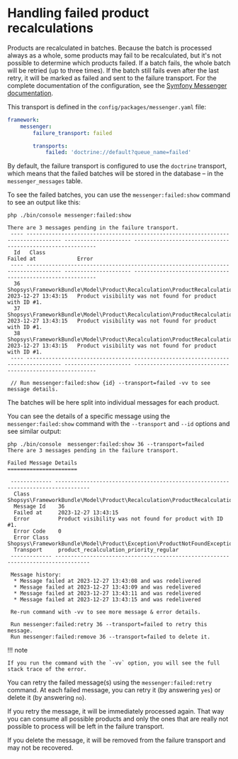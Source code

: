 # Handling failed product recalculations

Products are recalculated in batches.
Because the batch is processed always as a whole, some products may fail to be recalculated, but it's not possible to determine which products failed.
If a batch fails, the whole batch will be retried (up to three times).
If the batch still fails even after the last retry, it will be marked as failed and sent to the failure transport.
For the complete documentation of the configuration, see the [Symfony Messenger documentation](https://symfony.com/doc/current/messenger.html#retries-failures).

This transport is defined in the `config/packages/messenger.yaml` file:

```yaml
framework:
    messenger:
        failure_transport: failed

        transports:
            failed: 'doctrine://default?queue_name=failed'
```

By default, the failure transport is configured to use the `doctrine` transport,
which means that the failed batches will be stored in the database – in the `messenger_messages` table.

To see the failed batches, you can use the `messenger:failed:show` command to see an output like this:

```shell
php ./bin/console messenger:failed:show

There are 3 messages pending in the failure transport.
 ---- --------------------------------------------------------------------------------- --------------------- ----------------------------------------------------------
  Id   Class                                                                             Failed at             Error
 ---- --------------------------------------------------------------------------------- --------------------- ----------------------------------------------------------
  36   Shopsys\FrameworkBundle\Model\Product\Recalculation\ProductRecalculationMessage   2023-12-27 13:43:15   Product visibility was not found for product with ID #1.
  37   Shopsys\FrameworkBundle\Model\Product\Recalculation\ProductRecalculationMessage   2023-12-27 13:43:15   Product visibility was not found for product with ID #1.
  38   Shopsys\FrameworkBundle\Model\Product\Recalculation\ProductRecalculationMessage   2023-12-27 13:43:15   Product visibility was not found for product with ID #1.
 ---- --------------------------------------------------------------------------------- --------------------- ----------------------------------------------------------

 // Run messenger:failed:show {id} --transport=failed -vv to see message details.
```

The batches will be here split into individual messages for each product.

You can see the details of a specific message using the `messenger:failed:show` command with the `--transport` and `--id` options and see similar output:

```shell
php ./bin/console  messenger:failed:show 36 --transport=failed
There are 3 messages pending in the failure transport.

Failed Message Details
======================

 ------------- ---------------------------------------------------------------------------------
  Class         Shopsys\FrameworkBundle\Model\Product\Recalculation\ProductRecalculationPriorityRegularMessage
  Message Id    36
  Failed at     2023-12-27 13:43:15
  Error         Product visibility was not found for product with ID #1.
  Error Code    0
  Error Class   Shopsys\FrameworkBundle\Model\Product\Exception\ProductNotFoundException
  Transport     product_recalculation_priority_regular
 ------------- ---------------------------------------------------------------------------------

 Message history:
  * Message failed at 2023-12-27 13:43:08 and was redelivered
  * Message failed at 2023-12-27 13:43:09 and was redelivered
  * Message failed at 2023-12-27 13:43:11 and was redelivered
  * Message failed at 2023-12-27 13:43:15 and was redelivered

 Re-run command with -vv to see more message & error details.

 Run messenger:failed:retry 36 --transport=failed to retry this message.
 Run messenger:failed:remove 36 --transport=failed to delete it.
```

!!! note

    If you run the command with the `-vv` option, you will see the full stack trace of the error.

You can retry the failed message(s) using the `messenger:failed:retry` command.
At each failed message, you can retry it (by answering `yes`) or delete it (by answering `no`).

If you retry the message, it will be immediately processed again.
That way you can consume all possible products and only the ones that are really not possible to process will be left in the failure transport.

If you delete the message, it will be removed from the failure transport and may not be recovered.
